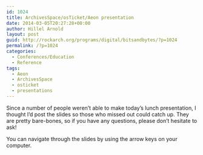 ```yaml
---
id: 1024
title: ArchivesSpace/osTicket/Aeon presentation
date: 2014-03-05T20:27:28+00:00
author: Hillel Arnold
layout: post
guid: http://rockarch.org/programs/digital/bitsandbytes/?p=1024
permalink: /?p=1024
categories:
  - Conferences/Education
  - Reference
tags:
  - Aeon
  - ArchivesSpace
  - osticket
  - presentations
---
```

Since a number of people weren&#8217;t able to make today&#8217;s lunch presentation, I thought I&#8217;d post the slides so those who missed out could catch up. They are pretty bare-bones, so if you have any questions, please don&#8217;t hesitate to ask!

<!--more-->You can navigate through the slides by using the arrow keys on your computer.